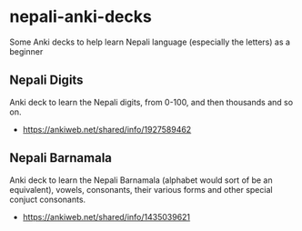 # nepali-anki-decks
Some Anki decks to help learn Nepali language (especially the letters) as a beginner

## Nepali Digits
Anki deck to learn the Nepali digits, from 0-100, and then thousands and so on.
- https://ankiweb.net/shared/info/1927589462

## Nepali Barnamala
Anki deck to learn the Nepali Barnamala (alphabet would sort of be an equivalent), vowels, consonants, their various forms and other special conjuct consonants.
- https://ankiweb.net/shared/info/1435039621
